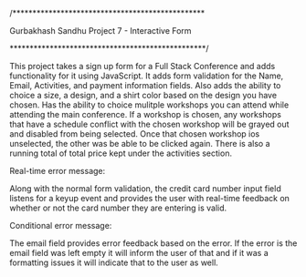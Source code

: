 /************************************************


Gurbakhash Sandhu
Project 7 - Interactive Form


*************************************************/

This project takes a sign up form for a Full Stack Conference and adds functionality for it using JavaScript.
It adds form validation for the Name, Email, Activities, and payment information fields. Also adds the ability
to choice a size, a design, and a shirt color based on the design you have chosen. Has the ability to choice mulitple 
workshops you can attend while attending the main conference. If a workshop is chosen, any workshops that have a schedule
conflict with the chosen workshop will be grayed out and disabled from being selected. Once that chosen workshop ios unselected,
the other was be able to be clicked again. There is also a running total of total price kept under the activities section.


Real-time error message:

Along with the normal form validation, the credit card number input field listens for a keyup event and 
provides the user with real-time feedback on whether or not the card number they are entering is valid. 


Conditional error message:

The email field provides error feedback based on the error. If the error is the email field was left empty it will inform
the user of that and if it was a formatting issues it will indicate that to the user as well.

